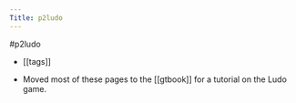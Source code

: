 ---Title: p2ludo---#p2ludo- [[tags]]- Moved most of these pages to the [[gtbook]] for a tutorial on the Ludo game.